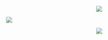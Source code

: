 <!--
### Hi there 👋


**MansiAyer/MansiAyer** is a ✨ _special_ ✨ repository because its `README.md` (this file) appears on your GitHub profile.

Here are some ideas to get you started:

- 🔭 I’m currently working on ...
- 🌱 I’m currently learning ...
- 👯 I’m looking to collaborate on ...
- 🤔 I’m looking for help with ...
- 💬 Ask me about ...
- 📫 How to reach me: ...
- 😄 Pronouns: ...
- ⚡ Fun fact: ...
-->

<div align="center"><span>  
   
  <img src="https://readme-jokes.vercel.app/api?bgColor=%23041a30&textColor=%232289F0&aColor=%2363B1FF&qColor=%2363B1FF&borderColor=%2372e7ff"> </img>
  
  </span></div>

<a href="https://youtu.be/Y8kMcf4kyIk"><img src="https://cdn130.picsart.com/337030419061211.png?type=webp&to=min&r=240"></img></a>

<div align="center"><img src="https://github-readme-stats.vercel.app/api?username=MansiAyer&theme=tokyonight"> </img></div>

